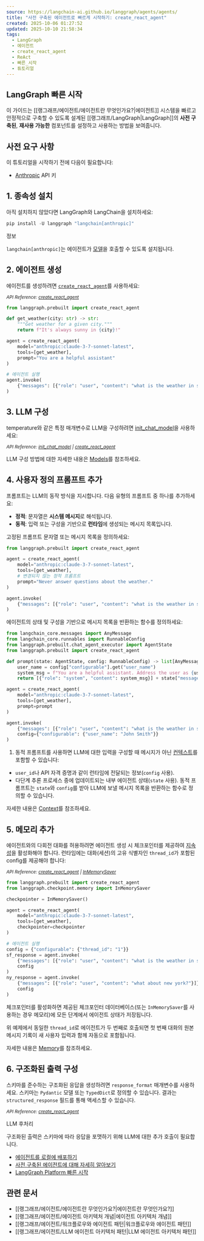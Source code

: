 ```yaml
---
source: https://langchain-ai.github.io/langgraph/agents/agents/
title: "사전 구축된 에이전트로 빠르게 시작하기: create_react_agent"
created: 2025-10-06 01:27:52
updated: 2025-10-10 21:58:34
tags:
  - LangGraph
  - 에이전트
  - create_react_agent
  - ReAct
  - 빠른_시작
  - 튜토리얼
---
```

## LangGraph 빠른 시작

이 가이드는 [[랭그래프/에이전트/에이전트란 무엇인가요?|에이전트]] 시스템을 빠르고 안정적으로 구축할 수 있도록 설계된 [[랭그래프/LangGraph|LangGraph]]의 **사전 구축된**, **재사용 가능한** 컴포넌트를 설정하고 사용하는 방법을 보여줍니다.

## 사전 요구 사항

이 튜토리얼을 시작하기 전에 다음이 필요합니다:

- [Anthropic](https://console.anthropic.com/settings/keys) API 키

## 1\. 종속성 설치

아직 설치하지 않았다면 LangGraph와 LangChain을 설치하세요:

```js
pip install -U langgraph "langchain[anthropic]"
```

정보

`langchain[anthropic]`는 에이전트가 [모델](https://python.langchain.com/integrations/chat/)을 호출할 수 있도록 설치됩니다.

## 2\. 에이전트 생성

에이전트를 생성하려면 [`create_react_agent`](https://langchain-ai.github.io/langgraph/reference/prebuilt/#langgraph.prebuilt.chat_agent_executor.create_react_agent)를 사용하세요:

<sup><i>API Reference: <a href="https://langchain-ai.github.io/langgraph/reference/prebuilt/#langgraph.prebuilt.chat_agent_executor.create_react_agent">create_react_agent</a></i></sup>

```python
from langgraph.prebuilt import create_react_agent

def get_weather(city: str) -> str:
    """Get weather for a given city."""
    return f"It's always sunny in {city}!"

agent = create_react_agent(
    model="anthropic:claude-3-7-sonnet-latest",
    tools=[get_weather],
    prompt="You are a helpful assistant"
)

# 에이전트 실행
agent.invoke(
    {"messages": [{"role": "user", "content": "what is the weather in sf"}]}
)
```

## 3\. LLM 구성

temperature와 같은 특정 매개변수로 LLM을 구성하려면 [init\_chat\_model](https://python.langchain.com/api_reference/langchain/chat_models/langchain.chat_models.base.init_chat_model.html)을 사용하세요:

<sup><i>API Reference: <a href="https://python.langchain.com/api_reference/langchain/chat_models/langchain.chat_models.base.init_chat_model.html">init_chat_model</a> | <a href="https://langchain-ai.github.io/langgraph/reference/prebuilt/#langgraph.prebuilt.chat_agent_executor.create_react_agent">create_react_agent</a></i></sup>

LLM 구성 방법에 대한 자세한 내용은 [Models](https://langchain-ai.github.io/langgraph/agents/models/)를 참조하세요.

## 4\. 사용자 정의 프롬프트 추가

프롬프트는 LLM의 동작 방식을 지시합니다. 다음 유형의 프롬프트 중 하나를 추가하세요:

- **정적**: 문자열은 **시스템 메시지**로 해석됩니다.
- **동적**: 입력 또는 구성을 기반으로 **런타임**에 생성되는 메시지 목록입니다.

고정된 프롬프트 문자열 또는 메시지 목록을 정의하세요:

```python
from langgraph.prebuilt import create_react_agent

agent = create_react_agent(
    model="anthropic:claude-3-7-sonnet-latest",
    tools=[get_weather],
    # 변경되지 않는 정적 프롬프트
    prompt="Never answer questions about the weather."
)

agent.invoke(
    {"messages": [{"role": "user", "content": "what is the weather in sf"}]}
)
```

에이전트의 상태 및 구성을 기반으로 메시지 목록을 반환하는 함수를 정의하세요:

```python
from langchain_core.messages import AnyMessage
from langchain_core.runnables import RunnableConfig
from langgraph.prebuilt.chat_agent_executor import AgentState
from langgraph.prebuilt import create_react_agent

def prompt(state: AgentState, config: RunnableConfig) -> list[AnyMessage]:
    user_name = config["configurable"].get("user_name")
    system_msg = f"You are a helpful assistant. Address the user as {user_name}."
    return [{"role": "system", "content": system_msg}] + state["messages"]

agent = create_react_agent(
    model="anthropic:claude-3-7-sonnet-latest",
    tools=[get_weather],
    prompt=prompt
)

agent.invoke(
    {"messages": [{"role": "user", "content": "what is the weather in sf"}]},
    config={"configurable": {"user_name": "John Smith"}}
)
```

1. 동적 프롬프트를 사용하면 LLM에 대한 입력을 구성할 때 메시지가 아닌 [컨텍스트](https://langchain-ai.github.io/langgraph/agents/context/)를 포함할 수 있습니다:

- `user_id`나 API 자격 증명과 같이 런타임에 전달되는 정보(`config` 사용).
- 다단계 추론 프로세스 중에 업데이트되는 내부 에이전트 상태(`state` 사용).
 동적 프롬프트는 `state`와 `config`를 받아 LLM에 보낼 메시지 목록을 반환하는 함수로 정의할 수 있습니다.

자세한 내용은 [Context](https://langchain-ai.github.io/langgraph/agents/context/)를 참조하세요.

## 5\. 메모리 추가

에이전트와의 다회전 대화를 허용하려면 에이전트 생성 시 체크포인터를 제공하여 [지속성](https://langchain-ai.github.io/langgraph/concepts/persistence/)을 활성화해야 합니다. 런타임에는 대화(세션)의 고유 식별자인 `thread_id`가 포함된 config를 제공해야 합니다:

<sup><i>API Reference: <a href="https://langchain-ai.github.io/langgraph/reference/prebuilt/#langgraph.prebuilt.chat_agent_executor.create_react_agent">create_react_agent</a> | <a href="https://langchain-ai.github.io/langgraph/reference/checkpoints/#langgraph.checkpoint.memory.InMemorySaver">InMemorySaver</a></i></sup>

```python
from langgraph.prebuilt import create_react_agent
from langgraph.checkpoint.memory import InMemorySaver

checkpointer = InMemorySaver()

agent = create_react_agent(
    model="anthropic:claude-3-7-sonnet-latest",
    tools=[get_weather],
    checkpointer=checkpointer
)

# 에이전트 실행
config = {"configurable": {"thread_id": "1"}}
sf_response = agent.invoke(
    {"messages": [{"role": "user", "content": "what is the weather in sf"}]},
    config
)
ny_response = agent.invoke(
    {"messages": [{"role": "user", "content": "what about new york?"}]},
    config
)
```

체크포인터를 활성화하면 제공된 체크포인터 데이터베이스(또는 `InMemorySaver`를 사용하는 경우 메모리)에 모든 단계에서 에이전트 상태가 저장됩니다.

위 예제에서 동일한 `thread_id`로 에이전트가 두 번째로 호출되면 첫 번째 대화의 원본 메시지 기록이 새 사용자 입력과 함께 자동으로 포함됩니다.

자세한 내용은 [Memory](https://langchain-ai.github.io/langgraph/how-tos/memory/add-memory/)를 참조하세요.

## 6\. 구조화된 출력 구성

스키마를 준수하는 구조화된 응답을 생성하려면 `response_format` 매개변수를 사용하세요. 스키마는 `Pydantic` 모델 또는 `TypedDict`로 정의할 수 있습니다. 결과는 `structured_response` 필드를 통해 액세스할 수 있습니다.

<sup><i>API Reference: <a href="https://langchain-ai.github.io/langgraph/reference/prebuilt/#langgraph.prebuilt.chat_agent_executor.create_react_agent">create_react_agent</a></i></sup>

LLM 후처리

구조화된 출력은 스키마에 따라 응답을 포맷하기 위해 LLM에 대한 추가 호출이 필요합니다.

- [에이전트를 로컬에 배포하기](https://langchain-ai.github.io/langgraph/tutorials/langgraph-platform/local-server/)
- [사전 구축된 에이전트에 대해 자세히 알아보기](https://langchain-ai.github.io/langgraph/agents/overview/)
- [LangGraph Platform 빠른 시작](https://langchain-ai.github.io/langgraph/cloud/quick_start/)

## 관련 문서

- [[랭그래프/에이전트/에이전트란 무엇인가요?|에이전트란 무엇인가요?]]
- [[랭그래프/에이전트/에이전트 아키텍처 개념|에이전트 아키텍처 개념]]
- [[랭그래프/에이전트/워크플로우와 에이전트 패턴|워크플로우와 에이전트 패턴]]
- [[랭그래프/에이전트/LLM 에이전트 아키텍처 패턴|LLM 에이전트 아키텍처 패턴]]
